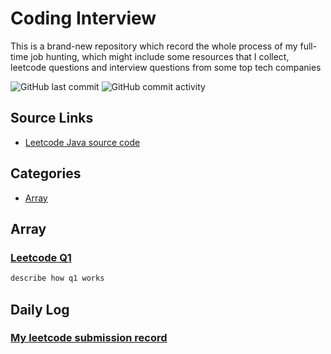 # Coding Interview
This is a brand-new repository which record the whole process of my full-time job hunting, which might include some resources that I collect, leetcode questions and interview questions from some top tech companies

![GitHub last commit](https://img.shields.io/github/last-commit/weilingao/movie-website)
![GitHub commit activity](https://img.shields.io/github/commit-activity/w/weilingao/movie-website)

## Source Links
- [Leetcode Java source code](https://github.com/weilingao/coding_interview_ft/tree/master/Leetcode/java_src)
## Categories
- [Array](Array)
## Array
### [Leetcode Q1](https://github.com/weilingao/coding_interview_ft/blob/master/Leetcode/java_src/1.%E4%B8%A4%E6%95%B0%E4%B9%8B%E5%92%8C.java)
```bash
describe how q1 works
```

## Daily Log
### [My leetcode submission record](https://leetcode-cn.com/u/weilin_g/)